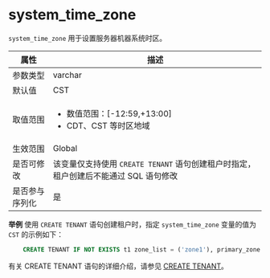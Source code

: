 system_time_zone
=====================================

`system_time_zone` 用于设置服务器机器系统时区。


| **属性**  |                  **描述**                   |
|---------|-------------------------------------------|
| 参数类型    | varchar                                   |
| 默认值     | CST                                       |
| 取值范围    | <ul><li> 数值范围：[-12:59,+13:00]  </li><li> CDT、CST 等时区地域   </li></ul>                                      |
| 生效范围    | Global                                   |
| 是否可修改   | 该变量仅支持使用 `CREATE TENANT` 语句创建租户时指定，租户创建后不能通过 SQL 语句修改  |
| 是否参与序列化 | 是                                         |

**举例**
使用 `CREATE TENANT` 语句创建租户时，指定 `system_time_zone` 变量的值为 `CST` 的示例如下：
```sql
    CREATE TENANT IF NOT EXISTS t1 zone_list = ('zone1'), primary_zone = 'zone1', resource_pool_list = ('pool1') SET ob_compatibility_mode = 'mysql',system_time_zone = CST;
```
有关 CREATE TENANT 语句的详细介绍，请参见 [CREATE TENANT](../../../14.developer-guide/7.sql-reference/5.sql-statements/21.create-tenant.md)。
